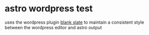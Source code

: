 # astro wordpress test

uses the wordpress plugin [blank slate](https://wordpress.org/themes/blankslate/) to maintain a consistent style between the wordpress editor and astro output